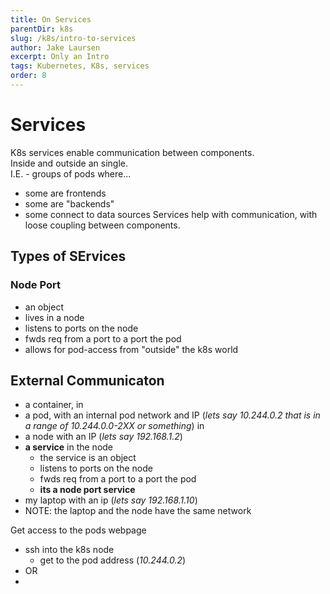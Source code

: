 ```yaml
---
title: On Services
parentDir: k8s
slug: /k8s/intro-to-services
author: Jake Laursen
excerpt: Only an Intro
tags: Kubernetes, K8s, services
order: 8
---
```


# Services
K8s services enable communication between components.  
Inside and outside an single.  
I.E. - groups of pods where...
- some are frontends
- some are "backends"
- some connect to data sources
Services help with communication, with loose coupling between components.  

## Types of SErvices
### Node Port
- an object
- lives in a  node
- listens to ports on the node
- fwds req from a port to a port the pod
- allows for pod-access from "outside" the k8s world


## External Communicaton
- a container, in
- a pod, with an internal pod network and IP (_lets say 10.244.0.2 that is in a range of 10.244.0.0-2XX or something_) in
- a node with an IP (_lets say 192.168.1.2_)
- **a service** in the node
  - the service is an object
  - listens to ports on the node
  - fwds req from a port to a port the pod
  - **its a node port service**
- my laptop with an ip (_lets say 192.168.1.10_)
- NOTE: the laptop and the node have the same network

Get access to the pods webpage
- ssh into the k8s node
  - get to the pod address (_10.244.0.2_)
- OR
- 

